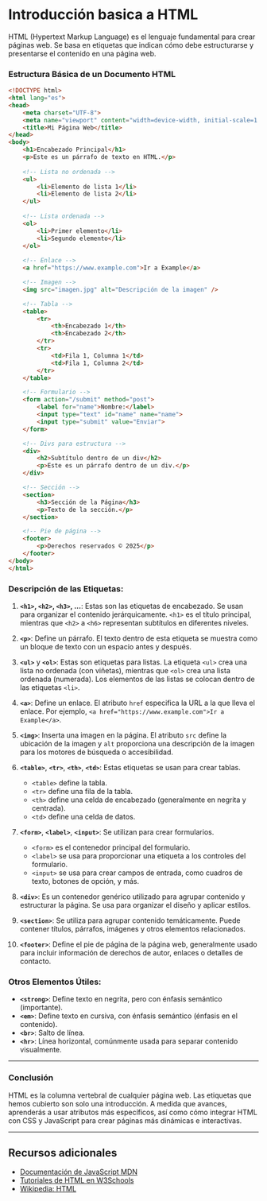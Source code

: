 # Introducción basica a HTML

HTML (Hypertext Markup Language) es el lenguaje fundamental para crear páginas web. Se basa en etiquetas que indican cómo debe estructurarse y presentarse el contenido en una página web.

### Estructura Básica de un Documento HTML

```html
<!DOCTYPE html>
<html lang="es">
<head>
    <meta charset="UTF-8">
    <meta name="viewport" content="width=device-width, initial-scale=1.0">
    <title>Mi Página Web</title>
</head>
<body>
    <h1>Encabezado Principal</h1>
    <p>Este es un párrafo de texto en HTML.</p>
    
    <!-- Lista no ordenada -->
    <ul>
        <li>Elemento de lista 1</li>
        <li>Elemento de lista 2</li>
    </ul>
    
    <!-- Lista ordenada -->
    <ol>
        <li>Primer elemento</li>
        <li>Segundo elemento</li>
    </ol>
    
    <!-- Enlace -->
    <a href="https://www.example.com">Ir a Example</a>

    <!-- Imagen -->
    <img src="imagen.jpg" alt="Descripción de la imagen" />

    <!-- Tabla -->
    <table>
        <tr>
            <th>Encabezado 1</th>
            <th>Encabezado 2</th>
        </tr>
        <tr>
            <td>Fila 1, Columna 1</td>
            <td>Fila 1, Columna 2</td>
        </tr>
    </table>

    <!-- Formulario -->
    <form action="/submit" method="post">
        <label for="name">Nombre:</label>
        <input type="text" id="name" name="name">
        <input type="submit" value="Enviar">
    </form>

    <!-- Divs para estructura -->
    <div>
        <h2>Subtítulo dentro de un div</h2>
        <p>Este es un párrafo dentro de un div.</p>
    </div>

    <!-- Sección -->
    <section>
        <h3>Sección de la Página</h3>
        <p>Texto de la sección.</p>
    </section>

    <!-- Pie de página -->
    <footer>
        <p>Derechos reservados © 2025</p>
    </footer>
</body>
</html>
```

### Descripción de las Etiquetas:

1. **`<h1>`, `<h2>`, `<h3>`, ...**: Estas son las etiquetas de encabezado. Se usan para organizar el contenido jerárquicamente. `<h1>` es el título principal, mientras que `<h2>` a `<h6>` representan subtítulos en diferentes niveles.
   
2. **`<p>`**: Define un párrafo. El texto dentro de esta etiqueta se muestra como un bloque de texto con un espacio antes y después.

3. **`<ul>`** y **`<ol>`**: Estas son etiquetas para listas. La etiqueta `<ul>` crea una lista no ordenada (con viñetas), mientras que `<ol>` crea una lista ordenada (numerada). Los elementos de las listas se colocan dentro de las etiquetas `<li>`.

4. **`<a>`**: Define un enlace. El atributo `href` especifica la URL a la que lleva el enlace. Por ejemplo, `<a href="https://www.example.com">Ir a Example</a>`.

5. **`<img>`**: Inserta una imagen en la página. El atributo `src` define la ubicación de la imagen y `alt` proporciona una descripción de la imagen para los motores de búsqueda o accesibilidad.

6. **`<table>`**, **`<tr>`**, **`<th>`**, **`<td>`**: Estas etiquetas se usan para crear tablas. 
   - `<table>` define la tabla.
   - `<tr>` define una fila de la tabla.
   - `<th>` define una celda de encabezado (generalmente en negrita y centrada).
   - `<td>` define una celda de datos.

7. **`<form>`**, **`<label>`**, **`<input>`**: Se utilizan para crear formularios. 
   - `<form>` es el contenedor principal del formulario.
   - `<label>` se usa para proporcionar una etiqueta a los controles del formulario.
   - `<input>` se usa para crear campos de entrada, como cuadros de texto, botones de opción, y más.

8. **`<div>`**: Es un contenedor genérico utilizado para agrupar contenido y estructurar la página. Se usa para organizar el diseño y aplicar estilos.

9. **`<section>`**: Se utiliza para agrupar contenido temáticamente. Puede contener títulos, párrafos, imágenes y otros elementos relacionados.

10. **`<footer>`**: Define el pie de página de la página web, generalmente usado para incluir información de derechos de autor, enlaces o detalles de contacto.

### Otros Elementos Útiles:
- **`<strong>`**: Define texto en negrita, pero con énfasis semántico (importante).
- **`<em>`**: Define texto en cursiva, con énfasis semántico (énfasis en el contenido).
- **`<br>`**: Salto de línea.
- **`<hr>`**: Línea horizontal, comúnmente usada para separar contenido visualmente.

---

### Conclusión

HTML es la columna vertebral de cualquier página web. Las etiquetas que hemos cubierto son solo una introducción. A medida que avances, aprenderás a usar atributos más específicos, así como cómo integrar HTML con CSS y JavaScript para crear páginas más dinámicas e interactivas.

---

## Recursos adicionales

- [Documentación de JavaScript MDN](https://developer.mozilla.org/es/docs/Web/HTML)
- [Tutoriales de HTML en W3Schools](https://www.w3schools.com/html/)
- [Wikipedia: HTML](https://es.wikipedia.org/wiki/HTML)